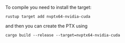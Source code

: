 To compile you need to install the target:
```
rustup target add nvptx64-nvidia-cuda
```

and then you can create the PTX using 
```
cargo build --release --target=nvptx64-nvidia-cuda
```